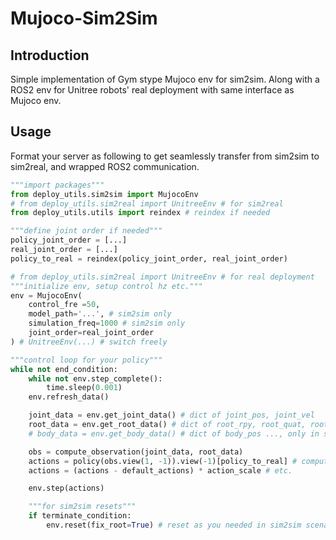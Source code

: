 # Mujoco-Sim2Sim
## Introduction
Simple implementation of Gym stype Mujoco env for sim2sim. Along with a ROS2 env for Unitree robots' real deployment with same interface as Mujoco env.

## Usage
Format your server as following to get seamlessly transfer from sim2sim to sim2real, and wrapped ROS2 communication.
```python
"""import packages"""
from deploy_utils.sim2sim import MujocoEnv
# from deploy_utils.sim2real import UnitreeEnv # for sim2real
from deploy_utils.utils import reindex # reindex if needed

"""define joint order if needed"""
policy_joint_order = [...]
real_joint_order = [...]
policy_to_real = reindex(policy_joint_order, real_joint_order)

# from deploy_utils.sim2real import UnitreeEnv # for real deployment
"""initialize env, setup control hz etc."""
env = MujocoEnv(
    control_fre =50,
    model_path='...', # sim2sim only
    simulation_freq=1000 # sim2sim only
    joint_order=real_joint_order
) # UnitreeEnv(...) # switch freely

"""control loop for your policy"""
while not end_condition:
    while not env.step_complete():
        time.sleep(0.001)
    env.refresh_data()

    joint_data = env.get_joint_data() # dict of joint_pos, joint_vel
    root_data = env.get_root_data() # dict of root_rpy, root_quat, root_ang_vel
    # body_data = env.get_body_data() # dict of body_pos ..., only in sim2sim

    obs = compute_observation(joint_data, root_data)
    actions = policy(obs.view(1, -1)).view(-1)[policy_to_real] # compute and reindex
    actions = (actions - default_actions) * action_scale # etc.

    env.step(actions)

    """for sim2sim resets"""
    if terminate_condition:
        env.reset(fix_root=True) # reset as you needed in sim2sim scenarios
```